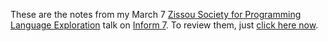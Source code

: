 These are the notes from my March 7
[Zissou Society for Programming Language Exploration](https://groups.google.com/forum/?fromgroups#!forum/pdxlang)
talk on
[Inform 7](http://inform7.com).
To review them, just
[click here now](http://BartMassey.github.com/about-inform-7/play.html).
